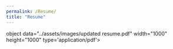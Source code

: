 ```yaml
---
permalink: /Resume/
title: "Resume"
---
```

object data="../assets/images/updated resume.pdf" width="1000" height="1000" type='application/pdf'></object>
